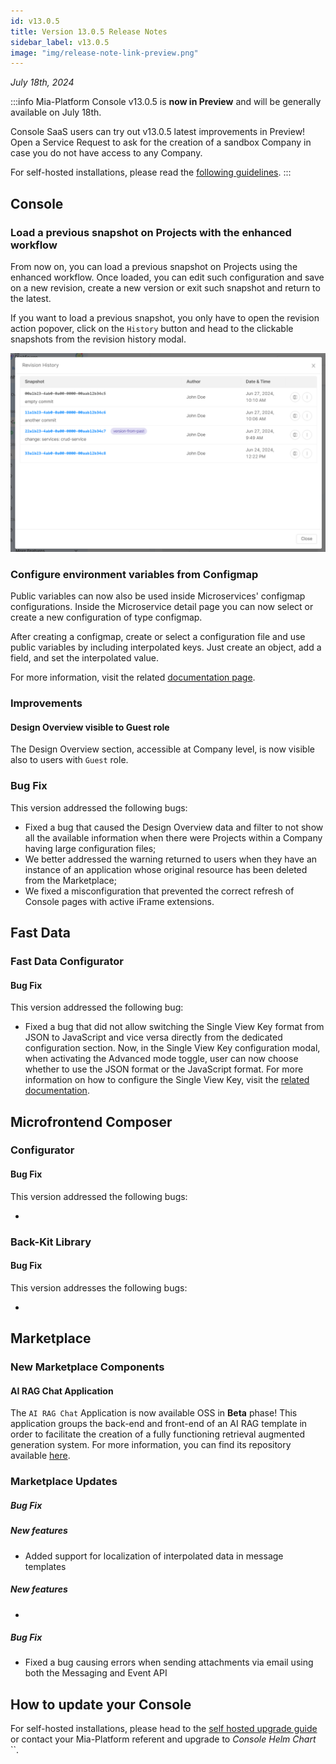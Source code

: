 ```yaml
---
id: v13.0.5
title: Version 13.0.5 Release Notes
sidebar_label: v13.0.5
image: "img/release-note-link-preview.png"
---
```


_July 18th, 2024_

:::info
Mia-Platform Console v13.0.5 is **now in Preview** and will be generally available on July 18th.

Console SaaS users can try out v13.0.5 latest improvements in Preview! Open a Service Request to ask for the creation of a sandbox Company in case you do not have access to any Company.

For self-hosted installations, please read the [following guidelines](#how-to-update-your-console).
:::

## Console

### Load a previous snapshot on Projects with the enhanced workflow

From now on, you can load a previous snapshot on Projects using the enhanced workflow. Once loaded, you can edit such configuration and save on a new revision, create a new version or exit such snapshot and return to the latest.  

If you want to load a previous snapshot, you only have to open the revision action popover, click on the `History` button and head to the clickable snapshots from the revision history modal. 

![Load Snapshot](img/load-snapshot.png)

### Configure environment variables from Configmap

Public variables can now also be used inside Microservices' configmap configurations. Inside the Microservice detail page you can now select or create a new configuration of type configmap.

After creating a configmap, create or select a configuration file and use public variables by including interpolated keys. Just create an object, add a field, and set the interpolated value.

For more information, visit the related [documentation page](/development_suite/api-console/api-design/public_variables.md#how-to-use-a-public-variable-in-a-configmap-configuration).

### Improvements

#### Design Overview visible to Guest role

The Design Overview section, accessible at Company level, is now visible also to users with `Guest` role.  

### Bug Fix

This version addressed the following bugs:

* Fixed a bug that caused the Design Overview data and filter to not show all the available information when there were Projects within a Company having large configuration files;
* We better addressed the warning returned to users when they have an instance of an application whose original resource has been deleted from the Marketplace;
* We fixed a misconfiguration that prevented the correct refresh of Console pages with active iFrame extensions.

## Fast Data

### Fast Data Configurator

#### Bug Fix

This version addressed the following bug:

* Fixed a bug that did not allow switching the Single View Key format from JSON to JavaScript and vice versa directly from the dedicated configuration section. Now, in the Single View Key configuration modal, when activating the Advanced mode toggle, user can now choose whether to use the JSON format or the JavaScript format. For more information on how to configure the Single View Key, visit the [related documentation](/fast_data/configuration/config_maps/singleViewKey.md#choose-between-json-and-javascript-format-in-advanced-mode).

## Microfrontend Composer

### Configurator

#### Bug Fix

This version addressed the following bugs:

* 

### Back-Kit Library

#### Bug Fix

This version addresses the following bugs:

* 

## Marketplace

### New Marketplace Components

#### AI RAG Chat Application 

The `AI RAG Chat` Application is now available OSS in **Beta** phase! This application groups the back-end and front-end of an AI RAG template in order to facilitate the creation of a fully functioning retrieval augmented generation system. For more information, you can find its repository available [here](https://github.com/mia-platform/ai-rag-template-chat).

### Marketplace Updates

##### Bug Fix

##### New features

* Added support for localization of interpolated data in message templates


##### New features

* 

##### Bug Fix

* Fixed a bug causing errors when sending attachments via email using both the Messaging and Event API

## How to update your Console

For self-hosted installations, please head to the [self hosted upgrade guide](/infrastructure/self-hosted/installation-chart/100_how-to-upgrade.md) or contact your Mia-Platform referent and upgrade to _Console Helm Chart_ ``.
